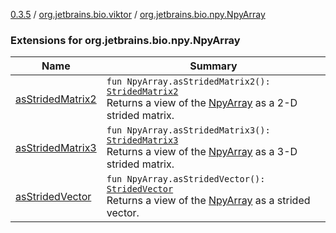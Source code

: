 [0.3.5](../../index.md) / [org.jetbrains.bio.viktor](../index.md) / [org.jetbrains.bio.npy.NpyArray](.)

### Extensions for org.jetbrains.bio.npy.NpyArray

| Name | Summary |
|---|---|
| [asStridedMatrix2](as-strided-matrix2.md) | `fun NpyArray.asStridedMatrix2(): `[`StridedMatrix2`](../-strided-matrix2/index.md)<br>Returns a view of the [NpyArray](#) as a 2-D strided matrix. |
| [asStridedMatrix3](as-strided-matrix3.md) | `fun NpyArray.asStridedMatrix3(): `[`StridedMatrix3`](../-strided-matrix3/index.md)<br>Returns a view of the [NpyArray](#) as a 3-D strided matrix. |
| [asStridedVector](as-strided-vector.md) | `fun NpyArray.asStridedVector(): `[`StridedVector`](../-strided-vector/index.md)<br>Returns a view of the [NpyArray](#) as a strided vector. |
